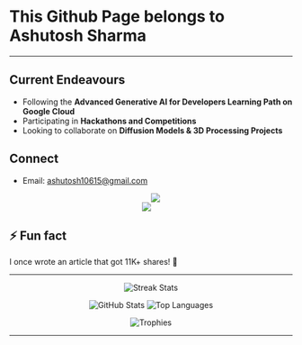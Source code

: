 # This Github Page belongs to **Ashutosh Sharma**

---

## Current Endeavours

* Following the **Advanced Generative AI for Developers Learning Path on Google Cloud**
* Participating in **Hackathons and Competitions**
* Looking to collaborate on **Diffusion Models & 3D Processing Projects**

## Connect

* Email: [ashutosh10615@gmail.com](mailto:ashutosh10615@gmail.com)
<p align="center" style="font-size:0; margin:0; padding:0;">
  <a href="https://x.com/ashutosh10615"><img src="https://img.shields.io/badge/@ashutosh10615-000000?logo=x&logoColor=white&style=flat-square" alt="X" /></a><!--
  --><a href="https://www.linkedin.com/in/ashutosh-sharma-7271b01a0"><img src="https://upload.wikimedia.org/wikipedia/commons/8/81/LinkedIn_icon.svg" /></a>
</p>

## ⚡ Fun fact

I once wrote an article that got 11K+ shares! 🎉

---

<!-- Activity and Streak Graphs -->

<p align="center">
  <img src="https://github-readme-streak-stats.herokuapp.com/?user=AshTron811&theme=radical" alt="Streak Stats" />
</p>

<!-- GitHub Profile Stats, Trophies, and Graphs -->

<p align="center">
  <img src="https://github-readme-stats.vercel.app/api?username=AshTron811&show_icons=true&theme=radical&count_private=true" alt="GitHub Stats" />
  <img src="https://github-readme-stats.vercel.app/api/top-langs/?username=AshTron811&layout=donut&langs_count=8&theme=radical" alt="Top Languages" />
</p>

<p align="center">
  <img src="https://github-profile-trophy.vercel.app/?username=AshTron811&theme=radical&row=1&column=7&margin-w=15&margin-h=15" alt="Trophies" />
</p>

---
